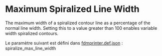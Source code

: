 # Maximum Spiralized Line Width

The maximum width of a spiralized contour line as a percentage of the normal line width. Setting this to a value greater than 100 enables variable width spiralized contours.

Le paramètre suivant est défini dans [fdmprinter.def.json](https://github.com/smartavionics/Cura/blob/mb-master/resources/definitions/fdmprinter.def.json) : spiralize_max_line_width

